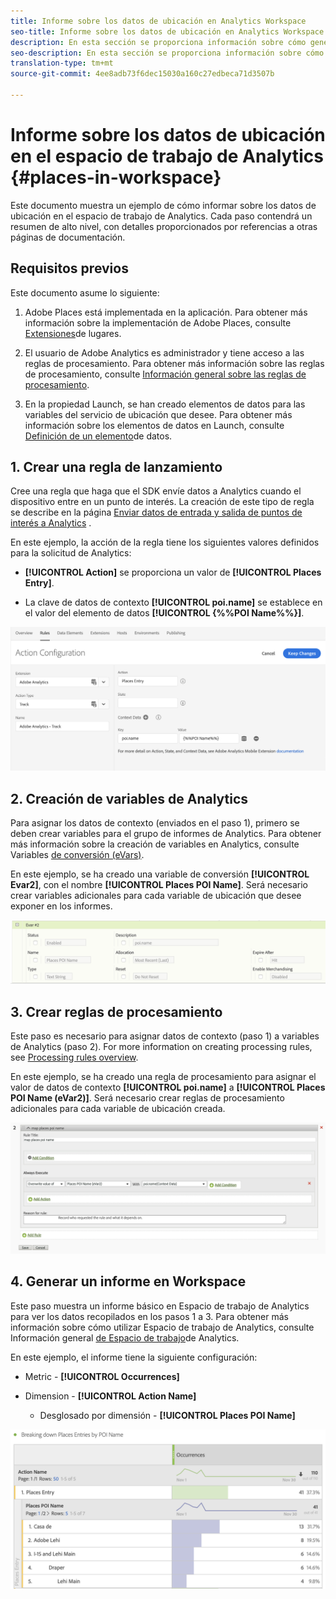 ```yaml
---
title: Informe sobre los datos de ubicación en Analytics Workspace
seo-title: Informe sobre los datos de ubicación en Analytics Workspace
description: En esta sección se proporciona información sobre cómo generar informes sobre datos de ubicación en Analysis Workspace.
seo-description: En esta sección se proporciona información sobre cómo generar informes sobre datos de ubicación en Analysis Workspace.
translation-type: tm+mt
source-git-commit: 4ee8adb73f6dec15030a160c27edbeca71d3507b

---
```



# Informe sobre los datos de ubicación en el espacio de trabajo de Analytics {#places-in-workspace}

Este documento muestra un ejemplo de cómo informar sobre los datos de ubicación en el espacio de trabajo de Analytics. Cada paso contendrá un resumen de alto nivel, con detalles proporcionados por referencias a otras páginas de documentación.

## Requisitos previos

Este documento asume lo siguiente:

1. Adobe Places está implementada en la aplicación. Para obtener más información sobre la implementación de Adobe Places, consulte [Extensiones](/help/places-ext-aep-sdks/places-extension/places-extension.md)de lugares.

1. El usuario de Adobe Analytics es administrador y tiene acceso a las reglas de procesamiento. Para obtener más información sobre las reglas de procesamiento, consulte [Información general sobre las reglas de procesamiento](https://docs.adobe.com/content/help/en/analytics/admin/admin-tools/processing-rules/processing-rules.html).

1. En la propiedad Launch, se han creado elementos de datos para las variables del servicio de ubicación que desee. Para obtener más información sobre los elementos de datos en Launch, consulte [Definición de un elemento](/help/use-places-launch-workflow/define-data-elements.md)de datos.


## 1. Crear una regla de lanzamiento

Cree una regla que haga que el SDK envíe datos a Analytics cuando el dispositivo entre en un punto de interés. La creación de este tipo de regla se describe en la página [Enviar datos de entrada y salida de puntos de interés a Analytics](/help/use-places-with-other-solutions/places-adobe-analytics/use-places-adobe-analytics.md) .

En este ejemplo, la acción de la regla tiene los siguientes valores definidos para la solicitud de Analytics:

* **[!UICONTROL Action]** se proporciona un valor de **[!UICONTROL Places Entry]**.

* La clave de datos de contexto **[!UICONTROL poi.name]** se establece en el valor del elemento de datos **[!UICONTROL {%%POI Name%%}]**.

!["establecer una acción"](/help/assets/pt-setAction.png)

## 2. Creación de variables de Analytics

Para asignar los datos de contexto (enviados en el paso 1), primero se deben crear variables para el grupo de informes de Analytics. Para obtener más información sobre la creación de variables en Analytics, consulte Variables [de conversión \(eVars\)](https://docs.adobe.com/content/help/en/analytics/implementation/analytics-basics/ref-conversion-variables-evar.html).

En este ejemplo, se ha creado una variable de conversión **[!UICONTROL Evar2]**, con el nombre **[!UICONTROL Places POI Name]**. Será necesario crear variables adicionales para cada variable de ubicación que desee exponer en los informes.

!["crear una variable de análisis"](/help/assets/aa-evar.png)

## 3. Crear reglas de procesamiento

Este paso es necesario para asignar datos de contexto (paso 1) a variables de Analytics (paso 2). For more information on creating processing rules, see [Processing rules overview](https://docs.adobe.com/content/help/en/analytics/admin/admin-tools/processing-rules/processing-rules.html).

En este ejemplo, se ha creado una regla de procesamiento para asignar el valor de datos de contexto **[!UICONTROL poi.name]** a **[!UICONTROL Places POI Name \(eVar2\)]**. Será necesario crear reglas de procesamiento adicionales para cada variable de ubicación creada.

!["crear una regla de procesamiento"](/help/assets/aa-processing-rule.png)

## 4. Generar un informe en Workspace

Este paso muestra un informe básico en Espacio de trabajo de Analytics para ver los datos recopilados en los pasos 1 a 3. Para obtener más información sobre cómo utilizar Espacio de trabajo de Analytics, consulte Información general [de Espacio de trabajo](https://docs.adobe.com/content/help/en/analytics/analyze/analysis-workspace/analysis-workspace-features.html)de Analytics.

En este ejemplo, el informe tiene la siguiente configuración:

* Metric - **[!UICONTROL Occurrences]**

* Dimension - **[!UICONTROL Action Name]**

   * Desglosado por dimensión - **[!UICONTROL Places POI Name]**

!["crear un informe en el espacio de trabajo"](/help/assets/aa-workspace.png)
